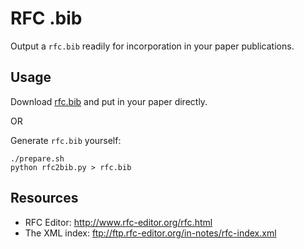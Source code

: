 # RFC .bib

Output a `rfc.bib` readily for incorporation in your paper publications.

## Usage

Download [rfc.bib]() and put in your paper directly.

OR

Generate `rfc.bib` yourself:

```
./prepare.sh
python rfc2bib.py > rfc.bib
```

## Resources

   * RFC Editor: <http://www.rfc-editor.org/rfc.html> 
   * The XML index: ftp://ftp.rfc-editor.org/in-notes/rfc-index.xml

